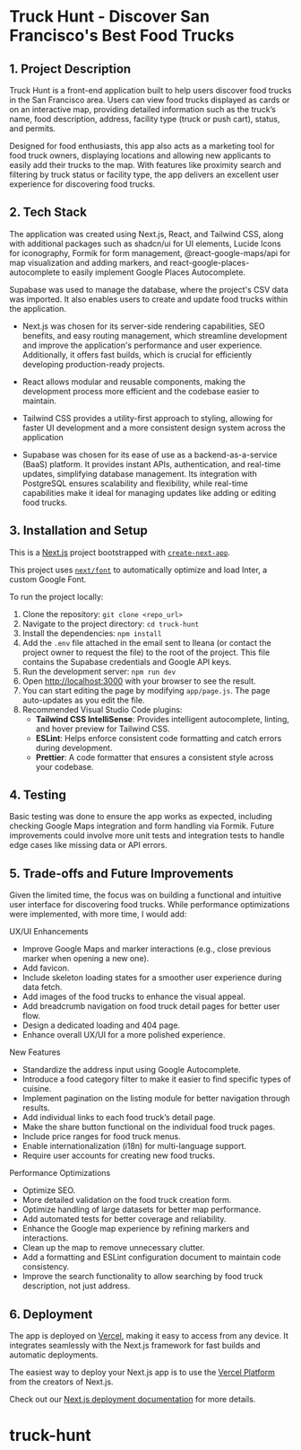 # Truck Hunt - Discover San Francisco's Best Food Trucks

## 1. Project Description

Truck Hunt is a front-end application built to help users discover food trucks in the San Francisco area. Users can view food trucks displayed as cards or on an interactive map, providing detailed information such as the truck’s name, food description, address, facility type (truck or push cart), status, and permits.

Designed for food enthusiasts, this app also acts as a marketing tool for food truck owners, displaying locations and allowing new applicants to easily add their trucks to the map. With features like proximity search and filtering by truck status or facility type, the app delivers an excellent user experience for discovering food trucks.


## 2. Tech Stack

The application was created using Next.js, React, and Tailwind CSS, along with additional packages such as shadcn/ui for UI elements, Lucide Icons for iconography, Formik for form management, @react-google-maps/api for map visualization and adding markers, and react-google-places-autocomplete to easily implement Google Places Autocomplete.

Supabase was used to manage the database, where the project's CSV data was imported. It also enables users to create and update food trucks within the application.

- Next.js was chosen for its server-side rendering capabilities, SEO benefits, and easy routing management, which streamline development and improve the application's performance and user experience. Additionally, it offers fast builds, which is crucial for efficiently developing production-ready projects.

- React allows modular and reusable components, making the development process more efficient and the codebase easier to maintain.

- Tailwind CSS provides a utility-first approach to styling, allowing for faster UI development and a more consistent design system across the application

- Supabase was chosen for its ease of use as a backend-as-a-service (BaaS) platform. It provides instant APIs, authentication, and real-time updates, simplifying database management. Its integration with PostgreSQL ensures scalability and flexibility, while real-time capabilities make it ideal for managing updates like adding or editing food trucks.

## 3. Installation and Setup

This is a [Next.js](https://nextjs.org/) project bootstrapped with [`create-next-app`](https://github.com/vercel/next.js/tree/canary/packages/create-next-app).

This project uses [`next/font`](https://nextjs.org/docs/basic-features/font-optimization) to automatically optimize and load Inter, a custom Google Font.

To run the project locally:

1. Clone the repository: `git clone <repo_url>`
2. Navigate to the project directory: `cd truck-hunt`
3. Install the dependencies: `npm install`
4. Add the `.env` file attached in the email sent to Ileana (or contact the project owner to request the file) to the root of the project. This file contains the Supabase credentials and Google API keys.
5. Run the development server: `npm run dev`
6. Open [http://localhost:3000](http://localhost:3000) with your browser to see the result.
7. You can start editing the page by modifying `app/page.js`. The page auto-updates as you edit the file.
8. Recommended Visual Studio Code plugins:
   - **Tailwind CSS IntelliSense**: Provides intelligent autocomplete, linting, and hover preview for Tailwind CSS.
   - **ESLint**: Helps enforce consistent code formatting and catch errors during development.
   - **Prettier**: A code formatter that ensures a consistent style across your codebase.

## 4. Testing

Basic testing was done to ensure the app works as expected, including checking Google Maps integration and form handling via Formik. Future improvements could involve more unit tests and integration tests to handle edge cases like missing data or API errors.

## 5. Trade-offs and Future Improvements

Given the limited time, the focus was on building a functional and intuitive user interface for discovering food trucks. While performance optimizations were implemented, with more time, I would add:

UX/UI Enhancements

- Improve Google Maps and marker interactions (e.g., close previous marker when opening a new one).
- Add favicon.
- Include skeleton loading states for a smoother user experience during data fetch.
- Add images of the food trucks to enhance the visual appeal.
- Add breadcrumb navigation on food truck detail pages for better user flow.
- Design a dedicated loading and 404 page.
- Enhance overall UX/UI for a more polished experience.

New Features

- Standardize the address input using Google Autocomplete.
- Introduce a food category filter to make it easier to find specific types of cuisine.
- Implement pagination on the listing module for better navigation through results.
- Add individual links to each food truck’s detail page.
- Make the share button functional on the individual food truck pages.
- Include price ranges for food truck menus.
- Enable internationalization (i18n) for multi-language support.
- Require user accounts for creating new food trucks.

Performance Optimizations

- Optimize SEO.
- More detailed validation on the food truck creation form.
- Optimize handling of large datasets for better map performance.
- Add automated tests for better coverage and reliability.
- Enhance the Google map experience by refining markers and interactions.
- Clean up the map to remove unnecessary clutter.
- Add a formatting and ESLint configuration document to maintain code consistency.
- Improve the search functionality to allow searching by food truck description, not just address.

## 6. Deployment

The app is deployed on [Vercel](https://vercel.com), making it easy to access from any device. It integrates seamlessly with the Next.js framework for fast builds and automatic deployments.

The easiest way to deploy your Next.js app is to use the [Vercel Platform](https://vercel.com/new?utm_medium=default-template&filter=next.js&utm_source=create-next-app&utm_campaign=create-next-app-readme) from the creators of Next.js.

Check out our [Next.js deployment documentation](https://nextjs.org/docs/deployment) for more details.
# truck-hunt